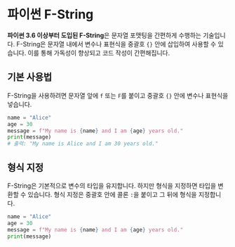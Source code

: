 # 파이썬 F-String

**파이썬 3.6 이상부터 도입된 F-String**은 문자열 포맷팅을 간편하게 수행하는 기술입니다. F-String은 문자열 내에서 변수나 표현식을 중괄호 `{}` 안에 삽입하여 사용할 수 있습니다. 이를 통해 가독성이 향상되고 코드 작성이 간편해집니다.

## 기본 사용법

F-String을 사용하려면 문자열 앞에 `f` 또는 `F`를 붙이고 중괄호 `{}` 안에 변수나 표현식을 넣습니다.

```python
name = "Alice"
age = 30
message = f"My name is {name} and I am {age} years old."
print(message)
# 출력: "My name is Alice and I am 30 years old."
```

## 형식 지정

F-String은 기본적으로 변수의 타입을 유지합니다. 하지만 형식을 지정하면 타입을 변환할 수 있습니다. 형식 지정은 중괄호 안에 콜론 `:`을 붙이고 그 뒤에 형식을 지정합니다.

```python
name = "Alice"
age = 30
message = f"My name is {name} and I am {age} years old."
print(message)
```
